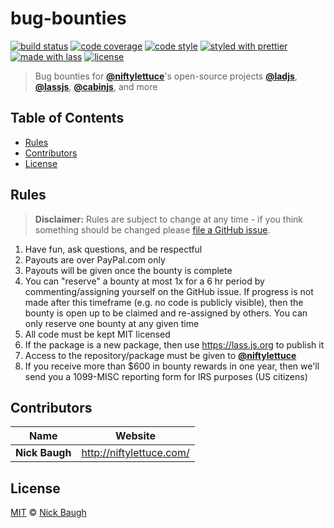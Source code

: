 # bug-bounties

[![build status](https://img.shields.io/travis/niftylettuce/bug-bounties.svg)](https://travis-ci.org/niftylettuce/bug-bounties)
[![code coverage](https://img.shields.io/codecov/c/github/niftylettuce/bug-bounties.svg)](https://codecov.io/gh/niftylettuce/bug-bounties)
[![code style](https://img.shields.io/badge/code_style-XO-5ed9c7.svg)](https://github.com/sindresorhus/xo)
[![styled with prettier](https://img.shields.io/badge/styled_with-prettier-ff69b4.svg)](https://github.com/prettier/prettier)
[![made with lass](https://img.shields.io/badge/made_with-lass-95CC28.svg)](https://lass.js.org)
[![license](https://img.shields.io/github/license/niftylettuce/bug-bounties.svg)](LICENSE)

> Bug bounties for [**@niftylettuce**](https://github.com/niftylettuce)'s open-source projects [**@ladjs**](https://github.com/ladjs), [**@lassjs**](https://github.com/lassjs), [**@cabinjs**](https://github.com/cabinjs), and more


## Table of Contents

* [Rules](#rules)
* [Contributors](#contributors)
* [License](#license)


## Rules

> **Disclaimer:** Rules are subject to change at any time - if you think something should be changed please [file a GitHub issue](https://github.com/niftylettuce/bug-bounties).

1. Have fun, ask questions, and be respectful
2. Payouts are over PayPal.com only
3. Payouts will be given once the bounty is complete
4. You can "reserve" a bounty at most 1x for a 6 hr period by commenting/assigning yourself on the GitHub issue.  If progress is not made after this timeframe (e.g. no code is publicly visible), then the bounty is open up to be claimed and re-assigned by others.  You can only reserve one bounty at any given time
5. All code must be kept MIT licensed
6. If the package is a new package, then use <https://lass.js.org> to publish it
7. Access to the repository/package must be given to [**@niftylettuce**](https://github.com/niftylettuce)
8. If you receive more than $600 in bounty rewards in one year, then we'll send you a 1099-MISC reporting form for IRS purposes (US citizens)


## Contributors

| Name           | Website                    |
| -------------- | -------------------------- |
| **Nick Baugh** | <http://niftylettuce.com/> |


## License

[MIT](LICENSE) © [Nick Baugh](http://niftylettuce.com/)
